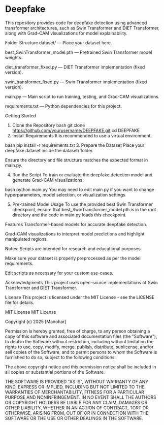 # Deepfake

This repository provides code for deepfake detection using advanced transformer architectures, such as Swin Transformer and DIET Transformer, along with Grad-CAM visualizations for model explainability.

Folder Structure
dataset/ — Place your dataset here.

best_SwinTransformer_model.pth — Pretrained Swin Transformer model weights.

diet_transformer_fixed.py — DIET Transformer implementation (fixed version).

swin_transformer_fixed.py — Swin Transformer implementation (fixed version).

main.py — Main script to run training, testing, and Grad-CAM visualizations.

requirements.txt — Python dependencies for this project.

Getting Started
1. Clone the Repository
bash
git clone https://github.com/yourusername/DEEPFAKE.git
cd DEEPFAKE
2. Install Requirements
It is recommended to use a virtual environment.

bash
pip install -r requirements.txt
3. Prepare the Dataset
Place your deepfake dataset inside the dataset/ folder.

Ensure the directory and file structure matches the expected format in main.py.

4. Run the Script
To train or evaluate the deepfake detection model and generate Grad-CAM visualizations:

bash
python main.py
You may need to edit main.py if you want to change hyperparameters, model selection, or visualization settings.

5. Pre-trained Model Usage
To use the provided best Swin Transformer checkpoint, ensure that best_SwinTransformer_model.pth is in the root directory and the code in main.py loads this checkpoint.

Features
Transformer-based models for accurate deepfake detection.

Grad-CAM visualizations to interpret model predictions and highlight manipulated regions.

Notes:
Scripts are intended for research and educational purposes.

Make sure your dataset is properly preprocessed as per the model requirements.

Edit scripts as necessary for your custom use-cases.

Acknowledgments
This project uses open-source implementations of Swin Transformer and DIET Transformer.

License
This project is licensed under the MIT License - see the LICENSE file for details.

MIT License
MIT License

Copyright (c) 2025 [Manohar]

Permission is hereby granted, free of charge, to any person obtaining a copy
of this software and associated documentation files (the "Software"), to deal
in the Software without restriction, including without limitation the rights
to use, copy, modify, merge, publish, distribute, sublicense, and/or sell
copies of the Software, and to permit persons to whom the Software is
furnished to do so, subject to the following conditions:

The above copyright notice and this permission notice shall be included in all
copies or substantial portions of the Software.

THE SOFTWARE IS PROVIDED "AS IS", WITHOUT WARRANTY OF ANY KIND, EXPRESS OR
IMPLIED, INCLUDING BUT NOT LIMITED TO THE WARRANTIES OF MERCHANTABILITY,
FITNESS FOR A PARTICULAR PURPOSE AND NONINFRINGEMENT. IN NO EVENT SHALL THE
AUTHORS OR COPYRIGHT HOLDERS BE LIABLE FOR ANY CLAIM, DAMAGES OR OTHER
LIABILITY, WHETHER IN AN ACTION OF CONTRACT, TORT OR OTHERWISE, ARISING FROM,
OUT OF OR IN CONNECTION WITH THE SOFTWARE OR THE USE OR OTHER DEALINGS IN THE
SOFTWARE.
